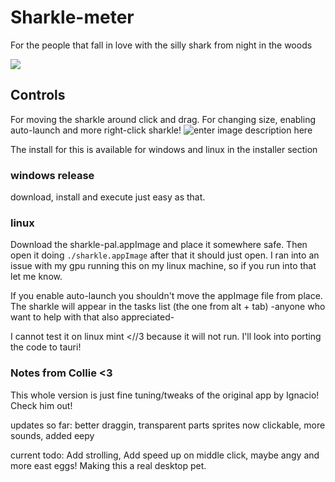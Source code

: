 # Sharkle-meter

For the people that fall in love with the silly shark from night in the woods

![](https://i.pinimg.com/originals/b5/c5/35/b5c53570bfb11860ea9ed010b0f74b8f.jpg)

## Controls

For moving the sharkle around click and drag.
For changing size, enabling auto-launch and more right-click sharkle!
![enter image description here](https://i.imgur.com/FTigXH3.png)

The install for this is available for windows and linux in the installer section

### windows release
download, install and execute just easy as that. 

### linux
Download the sharkle-pal.appImage and place it somewhere safe. Then open it doing `./sharkle.appImage` after that it should just open.
I ran into an issue with my gpu running this on my linux machine, so if you run into that let me know.

If you enable auto-launch you shouldn't move the appImage file from place. 
The sharkle will appear in the tasks list (the one from alt + tab) -anyone who want to help with that also appreciated-

I cannot test it on linux mint <//3 because it will not run. I'll look into porting the code to tauri!

### Notes from Collie <3
This whole version is just fine tuning/tweaks of the original app by Ignacio! Check him out!

updates so far: better draggin, transparent parts sprites now clickable, more sounds, added eepy

current todo: Add strolling, Add speed up on middle click, maybe angy and more east eggs! Making this a real desktop pet.
